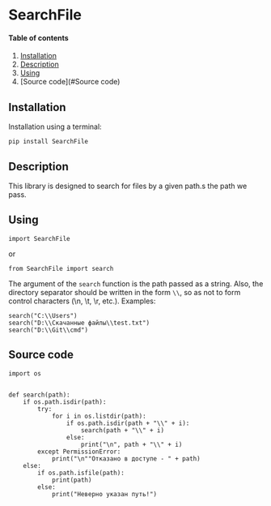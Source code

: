 # SearchFile
#### Table of contents
1. [Installation](#Installation)
2. [Description](#Description)
3. [Using](#Using)
4. [Source code](#Source code)
## Installation
Installation using a terminal:

```pip install SearchFile```
## Description
This library is designed to search for files by a given path.s the path we pass.
## Using
```import SearchFile```

or

```from SearchFile import search```

The argument of the `search` function is the path passed as a string. Also, the directory separator should be written in the form `\\`, so as not to form control characters (\n, \t, \r, etc.). Examples:
```
search("C:\\Users")
search("D:\\Скачанные файлы\\test.txt")
search("D:\\Git\\cmd")
```
## Source code
```
import os


def search(path):
    if os.path.isdir(path):
        try:
            for i in os.listdir(path):
                if os.path.isdir(path + "\\" + i):
                    search(path + "\\" + i)
                else:
                    print("\n", path + "\\" + i)
        except PermissionError:
            print("\n""Отказано в доступе - " + path)
    else:
        if os.path.isfile(path):
            print(path)
        else:
            print("Неверно указан путь!")
```